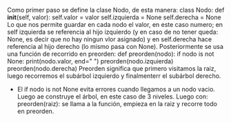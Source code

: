Como primer paso se define la clase Nodo, de esta manera: class Nodo:
    def __init__(self, valor):
        self.valor = valor
        self.izquierda = None
        self.derecha = None
Lo que nos permite guardar en cada nodo el valor, en este caso numero; en self izquierda se referencia al hijo izquierdo (y en caso de no tener queda: None, es decir que no hay ningun vlor asignado) y en self.derecha hace referencia al hijo derecho (lo mismo pasa con None).
Posteriormente se usa una función de recorrido en preorden: def preorden(nodo):
    if nodo is not None:
        print(nodo.valor, end=" ")
        preorden(nodo.izquierda)
        preorden(nodo.derecha)
Preorden significa que primero visitamos la raiz, luego recorremos el subárbol izquierdo y finalmenterr el subárbol derecho.
- El if nodo is not None evita errores cuando llegamos a un nodo vacio.
Luego ae construye el árbol, en este caso de 3 niveles.
Luego con: preorden(raiz): se llama a la función, empieza en la raiz y recorre todo en preorden.